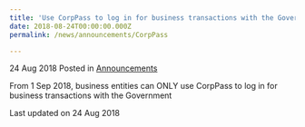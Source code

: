 ```yaml
---
title: 'Use CorpPass to log in for business transactions with the Government'
date: 2018-08-24T00:00:00.000Z
permalink: /news/announcements/CorpPass

---
```



24 Aug 2018 Posted in [Announcements](/news/announcements)   

From 1 Sep 2018, business entities can ONLY use CorpPass to log in for business transactions with the Government


<p class="right-side-updated">Last updated on 24 Aug 2018</p>
